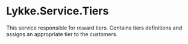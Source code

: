 # Lykke.Service.Tiers

This service responsible for reward tiers.
Contains tiers definitions and assigns an appropriate tier to the customers.   